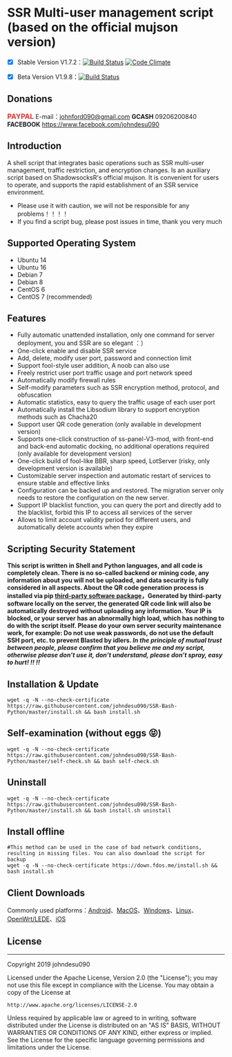 # SSR Multi-user management script (based on the official mujson version)
- [x] Stable Version V1.7.2：[![Build Status](https://travis-ci.org/Readour/AR-B-P-B.svg?branch=master)](https://travis-ci.org/Readour/AR-B-P-B)  [![Code Climate](https://codeclimate.com/github/Readour/AR-B-P-B/badges/gpa.svg)](https://codeclimate.com/github/Readour/AR-B-P-B)

- [x] Beta Version V1.9.8：[![Build Status](https://travis-ci.org/Readour/AR-B-P-B.svg?branch=develop)](https://travis-ci.org/Readour/AR-B-P-B)

## Donations ##
<span style="font-size:18px;"><span style="color:#E53333;"></span></span><span style="font-size:16px;color:#E53333;">**PAYPAL**</span> E-mail：<johnford090@gmail.com> **GCASH** 09206200840 **FACEBOOK** https://www.facebook.com/johndesu090

## Introduction ##

A shell script that integrates basic operations such as SSR multi-user management, traffic restriction, and encryption changes. Is an auxiliary script based on ShadowsocksR's official mujson. It is convenient for users to operate, and supports the rapid establishment of an SSR service environment.

- Please use it with caution, we will not be responsible for any problems！！！！
- If you find a script bug, please post issues in time, thank you very much

## Supported Operating System ##
* Ubuntu 14
* Ubuntu 16
* Debian 7
* Debian 8
* CentOS 6
* CentOS 7 (recommended)

## Features ##
- Fully automatic unattended installation, only one command for server deployment, you and SSR are so elegant ：）
- One-click enable and disable SSR service
- Add, delete, modify user port, password and connection limit
- Support fool-style user addition, A noob can also use
- Freely restrict user port traffic usage and port network speed
- Automatically modify firewall rules
- Self-modify parameters such as SSR encryption method, protocol, and obfuscation
- Automatic statistics, easy to query the traffic usage of each user port
- Automatically install the Libsodium library to support encryption methods such as Chacha20
- Support user QR code generation (only available in development version)
- Supports one-click construction of ss-panel-V3-mod, with front-end and back-end automatic docking, no additional operations required (only available for development version)
- One-click build of fool-like BBR, sharp speed, LotServer (risky, only development version is available)
- Customizable server inspection and automatic restart of services to ensure stable and effective links
- Configuration can be backed up and restored. The migration server only needs to restore the configuration on the new server.
- Support IP blacklist function, you can query the port and directly add to the blacklist, forbid this IP to access all services of the server
- Allows to limit account validity period for different users, and automatically delete accounts when they expire



## Scripting Security Statement ##
**This script is written in Shell and Python languages, and all code is completely clean. There is no so-called backend or mining code, any information about you will not be uploaded, and data security is fully considered in all aspects. About the QR code generation process is installed via pip [third-party software package](https://github.com/lincolnloop/python-qrcode)，Generated by third-party software locally on the server, the generated QR code link will also be automatically destroyed without uploading any information. Your IP is blocked, or your server has an abnormally high load, which has nothing to do with the script itself. Please do your own server security maintenance work, for example: Do not use weak passwords, do not use the default SSH port, etc. to prevent Blasted by idlers. _In the principle of mutual trust between people, please confirm that you believe me and my script, otherwise please don’t use it, don’t understand, please don’t spray, easy to hurt! !! !!_**


## Installation & Update ##
    wget -q -N --no-check-certificate https://raw.githubusercontent.com/johndesu090/SSR-Bash-Python/master/install.sh && bash install.sh

## Self-examination (without eggs 😝) ##
    wget -q -N --no-check-certificate https://raw.githubusercontent.com/johndesu090/SSR-Bash-Python/master/self-check.sh && bash self-check.sh

## Uninstall ##
    wget -q -N --no-check-certificate https://raw.githubusercontent.com/johndesu090/SSR-Bash-Python/master/install.sh && bash install.sh uninstall

## Install offline ##
    #This method can be used in the case of bad network conditions, resulting in missing files. You can also download the script for backup
    wget -q -N --no-check-certificate https://down.fdos.me/install.sh && bash install.sh
    
## Client Downloads ##
Commonly used platforms：[Android](https://github.com/shadowsocksrr/shadowsocksr-latest-bin-backup/raw/master/Shadowsocksr-android-3.4.0.5.apk)、[MacOS](https://github.com/qinyuhang/ShadowsocksX-NG-R/releases/download/1.4.3-R8/ShadowsocksX-NG-R8.dmg)、[Windows](https://github.com/Readour/ShadowsocksR-Csharp/releases/download/4.7.0/ShadowsocksR-4.7.0-win.CONCISE.7z)、[Linux](https://github.com/shadowsocks/shadowsocks-qt5/releases/download/v2.9.0/Shadowsocks-Qt5-x86_64.AppImage)、[OpenWrt/LEDE](https://github.com/bettermanbao/openwrt-shadowsocksR-libev-full/releases)、[iOS](https://github.com/Readour/breakwa11.github.io/raw/master/download/Shadowrocket%202.1.14.ipa)

## License ##
-------

Copyright 2019 johndesu090

Licensed under the Apache License, Version 2.0 (the "License"); you may
not use this file except in compliance with the License. You may obtain
a copy of the License at

    http://www.apache.org/licenses/LICENSE-2.0

Unless required by applicable law or agreed to in writing, software
distributed under the License is distributed on an "AS IS" BASIS, WITHOUT
WARRANTIES OR CONDITIONS OF ANY KIND, either express or implied. See the
License for the specific language governing permissions and limitations
under the License.

